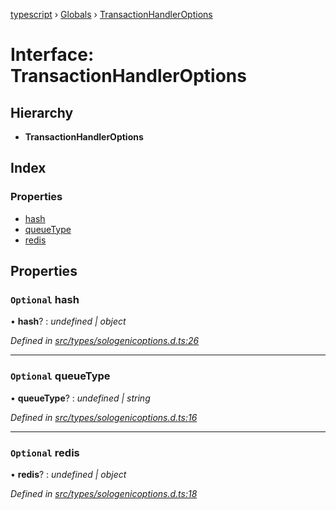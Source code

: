 [typescript](../README.md) › [Globals](../globals.md) › [TransactionHandlerOptions](transactionhandleroptions.md)

# Interface: TransactionHandlerOptions

## Hierarchy

* **TransactionHandlerOptions**

## Index

### Properties

* [hash](transactionhandleroptions.md#optional-hash)
* [queueType](transactionhandleroptions.md#optional-queuetype)
* [redis](transactionhandleroptions.md#optional-redis)

## Properties

### `Optional` hash

• **hash**? : *undefined | object*

*Defined in [src/types/sologenicoptions.d.ts:26](https://github.com/sologenic/sologenic-xrpl-stream-js/blob/2cf7f25/src/types/sologenicoptions.d.ts#L26)*

___

### `Optional` queueType

• **queueType**? : *undefined | string*

*Defined in [src/types/sologenicoptions.d.ts:16](https://github.com/sologenic/sologenic-xrpl-stream-js/blob/2cf7f25/src/types/sologenicoptions.d.ts#L16)*

___

### `Optional` redis

• **redis**? : *undefined | object*

*Defined in [src/types/sologenicoptions.d.ts:18](https://github.com/sologenic/sologenic-xrpl-stream-js/blob/2cf7f25/src/types/sologenicoptions.d.ts#L18)*
